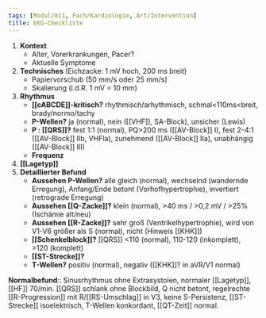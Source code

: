 ```yaml
---
tags: [Modul/m11, Fach/Kardiologie, Art/Intervention]
title: EKG-Checkliste
---
```

1. **Kontext**
	- Alter, Vorerkrankungen, Pacer?
	- Aktuelle Symptome
2. **Technisches** (Eichzacke: 1 mV hoch, 200 ms breit)
	- Papiervorschub (50 mm/s oder 25 mm/s)
	- Skalierung (i.d.R. 1 mV = 10 mm)
3. **Rhythmus**
	- **[[cABCDE]]-kritisch?** rhythmisch/arhythmisch, schmal<110ms<breit, brady/normo/tachy
	- **P-Wellen?** ja (normal), nein ([[VHF]], SA-Block), unsicher (Lewis)
	- **P : [[QRS]]?** fest 1:1 (normal), PQ>200 ms ([[AV-Block]] I), fest 2-4:1 ([[AV-Block]] IIb, VHFla), zunehmend ([[AV-Block]] IIa), unabhängig ([[AV-Block]] III)
	- **Frequenz**
4. **[[Lagetyp]]**
5. **Detaillierter Befund**
	- **Aussehen P-Wellen?** alle gleich (normal), wechselnd (wandernde Erregung), Anfang/Ende betont (Vorhofhypertrophie), invertiert (retrograde Erregung)
	- **Aussehen [[Q-Zacke]]?** klein (normal), >40 ms / >0,2 mV / >25% (Ischämie alt/neu)
	- **Aussehen [[R-Zacke]]?** sehr groß (Ventrikelhypertrophie), wird von V1-V6 größer als S (normal), nicht (Hinweis [[KHK]])
	- **[[Schenkelblock]]?** [[QRS]] <110 (normal), 110-120 (inkomplett), >120 (komplett)
	- **[[ST-Strecke]]?**
	- **T-Wellen?** positiv (normal), negativ ([[KHK]]? in aVR/V1 normal)

**Normalbefund**:: Sinusrhythmus ohne Extrasystolen, normaler [[Lagetyp]], [[HF]] 70/min. [[QRS]] schlank ohne Blockbild, Q nicht betont, regelrechte [[R-Progression]] mit R/[[RS-Umschlag]] in V3, keine S-Persistenz, [[ST-Strecke]] isoelektrisch, T-Wellen konkordant, [[QT-Zeit]] normal.
